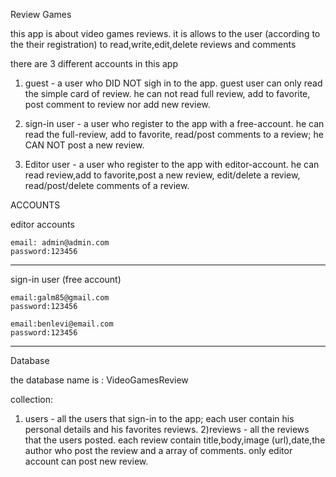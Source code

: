 Review Games

this app is about video games reviews.
it is allows to the user (according to the their registration) to read,write,edit,delete reviews and comments

there are 3 different accounts in this app

1. guest - a user who DID NOT sigh in to the app.
   guest user can only read the simple card of review.
   he can not read full review, add to favorite, post comment to review nor add new review.

2. sign-in user - a user who register to the app with a free-account.
   he can read the full-review, add to favorite, read/post comments to a review;
   he CAN NOT post a new review.

3. Editor user - a user who register to the app with editor-account.
   he can read review,add to favorite,post a new review, edit/delete a review,
   read/post/delete comments of a review.

ACCOUNTS

editor accounts

    email: admin@admin.com
    password:123456

---

sign-in user (free account)

    email:galm85@gmail.com
    password:123456

    email:benlevi@email.com
    password:123456

---

Database

the database name is : VideoGamesReview

collection:

1. users - all the users that sign-in to the app;
   each user contain his personal details and his favorites reviews.
   2)reviews - all the reviews that the users posted.
   each review contain title,body,image (url),date,the author who post the review and a array of comments.
   only editor account can post new review.
